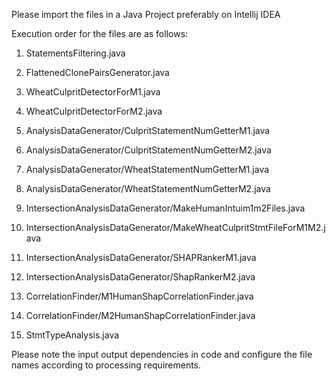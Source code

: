 Please import the files in a Java Project preferably on Intellij IDEA

Execution order for the files are as follows:

1. StatementsFiltering.java
2. FlattenedClonePairsGenerator.java
3. WheatCulpritDetectorForM1.java
4. WheatCulpritDetectorForM2.java

5. AnalysisDataGenerator/CulpritStatementNumGetterM1.java
6. AnalysisDataGenerator/CulpritStatementNumGetterM2.java
7. AnalysisDataGenerator/WheatStatementNumGetterM1.java
8. AnalysisDataGenerator/WheatStatementNumGetterM2.java

9. IntersectionAnalysisDataGenerator/MakeHumanIntuim1m2Files.java
10. IntersectionAnalysisDataGenerator/MakeWheatCulpritStmtFileForM1M2.java
11. IntersectionAnalysisDataGenerator/SHAPRankerM1.java
12. IntersectionAnalysisDataGenerator/ShapRankerM2.java

13. CorrelationFinder/M1HumanShapCorrelationFinder.java
14. CorrelationFinder/M2HumanShapCorrelationFinder.java

15. StmtTypeAnalysis.java


Please note the input output dependencies in code and configure the file names according to processing requirements.

